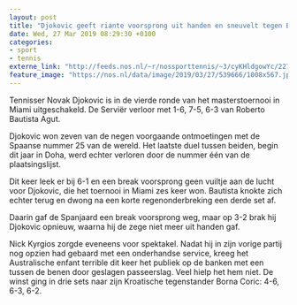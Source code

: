 ```yaml
---
layout: post
title: "Djokovic geeft riante voorsprong uit handen en sneuvelt tegen Bautista Agut"
date: Wed, 27 Mar 2019 08:29:30 +0100
categories: 
- sport 
- tennis 
externe_link: "http://feeds.nos.nl/~r/nossporttennis/~3/cyKHldgowYc/2277770"
feature_image: "https://nos.nl/data/image/2019/03/27/539666/1008x567.jpg"
---
```


<p>Tennisser Novak Djokovic is in de vierde ronde van het masterstoernooi in Miami uitgeschakeld. De Serviër verloor met 1-6, 7-5, 6-3 van Roberto Bautista Agut.</p>
<p>Djokovic won zeven van de negen voorgaande ontmoetingen met de Spaanse nummer 25 van de wereld. Het laatste duel tussen beiden, begin dit jaar in Doha, werd echter verloren door de nummer één van de plaatsingslijst.</p>
<p>Dit keer leek er bij 6-1 en een break voorsprong geen vuiltje aan de lucht voor Djokovic, die het toernooi in Miami zes keer won. Bautista knokte zich echter terug en dwong na een korte regenonderbreking een derde set af.</p>
<p>Daarin gaf de Spanjaard een break voorsprong weg, maar op 3-2 brak hij Djokovic opnieuw, waarna hij de zege niet meer uit handen gaf.</p>
<p>Nick Kyrgios zorgde eveneens voor spektakel. Nadat hij in zijn vorige partij nog opzien had gebaard met een onderhandse service, kreeg het Australische enfant terrible dit keer het publiek op de banken met een tussen de benen door geslagen passeerslag. Veel hielp het hem niet. De winst ging in drie sets naar zijn Kroatische tegenstander Borna Coric: 4-6, 6-3, 6-2.</p><img src="http://feeds.feedburner.com/~r/nossporttennis/~4/cyKHldgowYc" height="1" width="1" alt=""/>
